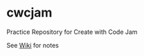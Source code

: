 # cwcjam
Practice Repository for Create with Code Jam 

See [Wiki](https://github.com/jimu/cwcjam/wiki) for notes
